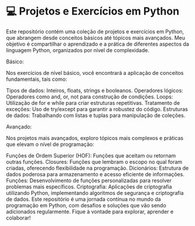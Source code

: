 # 💻 Projetos e Exercícios em Python

Este repositório contém uma coleção de projetos e exercícios em Python, que abrangem desde conceitos básicos até tópicos mais avançados. Meu objetivo é compartilhar o aprendizado e a prática de diferentes aspectos da linguagem Python, organizados por nível de complexidade.

Básico:

Nos exercícios de nível básico, você encontrará a aplicação de conceitos fundamentais, tais como:

Tipos de dados: Inteiros, floats, strings e booleanos.
Operadores lógicos: Operadores como and, or, not para construção de condições.
Loops: Utilização de for e while para criar estruturas repetitivas.
Tratamento de exceções: Uso de try/except para garantir a robustez do código.
Estruturas de dados: Trabalhando com listas e tuplas para manipulação de coleções.

Avançado:

Nos projetos mais avançados, exploro tópicos mais complexos e práticas que elevam o nível de programação:

Funções de Ordem Superior (HOF): Funções que aceitam ou retornam outras funções.
Closures: Funções que lembram o escopo no qual foram criadas, oferecendo flexibilidade na programação.
Dicionários: Estrutura de dados poderosa para armazenamento e acesso eficiente de informações.
Funções: Desenvolvimento de funções personalizadas para resolver problemas mais específicos.
Criptografia: Aplicações de criptografia utilizando Python, implementando algoritmos de segurança e criptografia de dados.
Este repositório é uma jornada contínua no mundo da programação em Python, com desafios e soluções que vão sendo adicionados regularmente. Fique à vontade para explorar, aprender e colaborar!
